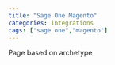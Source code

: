 ```yaml
---
title: "Sage One Magento"
categories: integrations
tags: ["sage one","magento"]
---
```

Page based on archetype